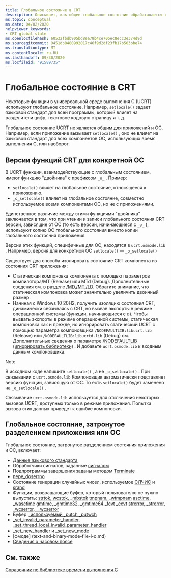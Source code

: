 ```yaml
---
title: Глобальное состояние в CRT
description: Описывает, как общее глобальное состояние обрабатывается в универсальной среде выполнения C (Майкрософт).
ms.topic: conceptual
ms.date: 04/02/2020
helpviewer_keywords:
- CRT global state
ms.openlocfilehash: 60532fbdb905bd8ea78b4ce705ec8ecc3e374d9d
ms.sourcegitcommit: 9451db8480992017c46f9d2df23fb17b503bbe74
ms.translationtype: MT
ms.contentlocale: ru-RU
ms.lasthandoff: 09/30/2020
ms.locfileid: "91589735"
---
```

# <a name="global-state-in-the-crt"></a>Глобальное состояние в CRT

Некоторые функции в универсальной среде выполнения C (UCRT) используют глобальное состояние. Например, `setlocale()` задает языковой стандарт для всей программы, который влияет на разделители цифр, текстовое кодовую страницу и т. д.

Глобальное состояние UCRT не является общим для приложений и ОС. Например, если приложение вызывает `setlocale()` , оно не влияет на языковой стандарт для всех компонентов ОС, использующих время выполнения C, или наоборот.

## <a name="os-specific-versions-of-crt-functions"></a>Версии функций CRT для конкретной ОС

В UCRT функции, взаимодействующие с глобальным состоянием, имеют функцию "двойника" с префиксом `_o_` . Пример:

- `setlocale()` влияет на глобальное состояние, относящееся к приложению.
- `_o_setlocale()` влияет на глобальное состояние, совместно используемое всеми компонентами ОС, но не с приложениями.

Единственное различие между этими функциями "двойника" заключается в том, что при чтении и записи глобального состояния CRT версии, зависящие от ОС (то есть версии, начинающиеся с `_o_` ), используют копию ОС глобального состояния вместо копии глобального состояния приложения.

Версии этих функций, специфичные для ОС, находятся в `ucrt.osmode.lib` . Например, версия для конкретной ОС `setlocale()` — `_o_setlocale()`

Существует два способа изолировать состояние CRT компонента из состояния CRT приложения:

- Статическая компоновка компонента с помощью параметров компилятора/MT (Release) или MTd (Debug). Дополнительные сведения см. в разделе [/MD,/MT,/LD](../build/reference/md-mt-ld-use-run-time-library.md). Обратите внимание, что статическая компоновка может значительно увеличить двоичный размер.
- Начиная с Windows 10 20H2, получить изоляцию состояния CRT, динамически связываясь с CRT, но вызвав экспорты в режиме операционной системы (функции, начинающиеся с _o_). Чтобы вызвать экспорты в режиме операционной системы, статическая компоновка как и прежде, но игнорировать статический UCRT с помощью параметра компоновщика `/NODEFAULTLIB:libucrt.lib` (Release) или `/NODEFAULTLIB:libucrtd.lib` (Debug) см. Дополнительные сведения о параметре [/NODEFAULTLIB (игнорировать библиотеки)](../build/reference/nodefaultlib-ignore-libraries.md) . И добавьте `ucrt.osmode.lib` к входным данным компоновщика.

> [!Note]
> В исходном коде напишите `setlocale()` , а не `_o_setlocale()` . При связывании с `ucrt.osmode.lib` Компоновщик автоматически подставляет версию функции, зависящую от ОС. То есть `setlocale()` будет заменено на `_o_setlocale()` .

Связывание `ucrt.osmode.lib` используется для отключения некоторых вызовов UCRT, доступных только в режиме приложения. Попытка вызова этих данных приведет к ошибке компоновки.

## <a name="global-state-affected-by-appos-separation"></a>Глобальное состояние, затронутое разделением приложения или ОС

Глобальное состояние, затронутое разделением состояния приложения и ОС, включает:

- [Данные языкового стандарта](locale.md)
- Обработчики сигналов, заданные [сигналом](reference/signal.md)
- Подпрограммы завершения заданы методом [Terminate](reference/set-terminate-crt.md)
- [пере_doserrno](errno-doserrno-sys-errlist-and-sys-nerr.md)
- Состояние генерации случайных чисел, используемое [СЛЧИС](reference/rand.md) и [srand](reference/srand.md)
- Функции, возвращающие буфер, который пользователю не нужно выпустить:   [strtok, wcstok, _mbstok](reference/strtok-strtok-l-wcstok-wcstok-l-mbstok-mbstok-l.md) [tmpnam, _wtmpnam](reference/tempnam-wtempnam-tmpnam-wtmpnam.md) [asctime, _wasctime](reference/asctime-wasctime.md) [gmtime, _gmtime32, _gmtime64](reference/gmtime-gmtime32-gmtime64.md) [_fcvt](reference/fcvt.md) [_ecvt](reference/ecvt.md) [strerror, _strerror, _wcserror, __wcserror](reference/strerror-strerror-wcserror-wcserror.md)
- Буфер [, используемый _putch _putwch](reference/putch-putwch.md)
- [_set_invalid_parameter_handler, _set_thread_local_invalid_parameter_handler](reference/set-invalid-parameter-handler-set-thread-local-invalid-parameter-handler.md)
- [_set_new_handler](reference/set-new-handler.md) и [_set_new_mode](reference/set-new-mode.md)
- [фмоде] (text-and-binary-mode-file-i-o.md)
- [Сведения о часовом поясе](time-management.md)

## <a name="see-also"></a>См. также

[Справочник по библиотеке времени выполнения C](c-run-time-library-reference.md)
